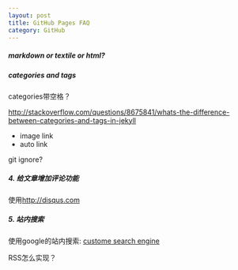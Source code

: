 ```yaml
---
layout: post
title: GitHub Pages FAQ
category: GitHub
---
```


##### markdown or textile or html?

##### categories and tags

categories带空格？

<http://stackoverflow.com/questions/8675841/whats-the-difference-between-categories-and-tags-in-jekyll>

* image link
* auto link

git ignore?

##### 4. 给文章增加评论功能

使用<http://disqus.com>

##### 5. 站内搜索

使用google的站内搜索: [custome search engine](http://www.google.com/cse)

RSS怎么实现？